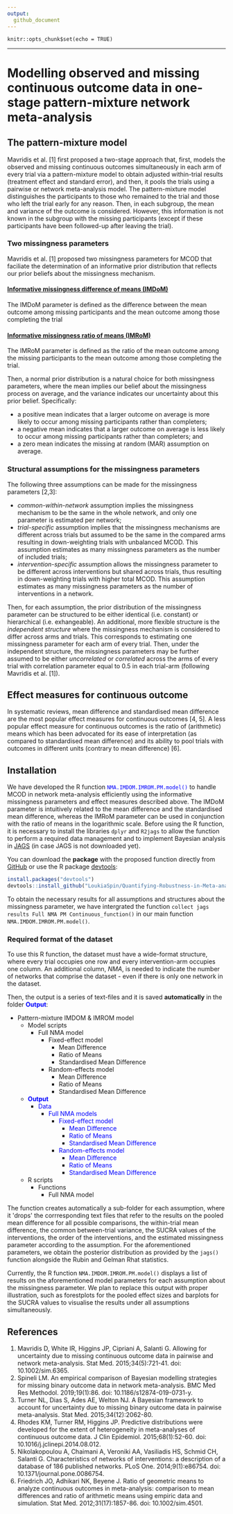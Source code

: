 ```yaml
---
output:
  github_document
---
```




```{r setup, include = FALSE}
knitr::opts_chunk$set(echo = TRUE)
```

***

#  Modelling observed and missing continuous outcome data in one-stage pattern-mixture network meta-analysis

## The pattern-mixture model

Mavridis et al. [1] first proposed a two-stage approach that, first, models the observed and missing continuous outcomes simultaneously in each arm of every trial via a pattern-mixture model to obtain adjusted within-trial results (treatment effect and standard error), and then, it pools the trials using a pairwise or network meta-analysis model. The pattern-mixture model distinguishes the participants to those who remained to the trial and those who left the trial early for any reason. Then, in each subgroup, the mean and variance of the outcome is considered. However, this information is not known in the subgroup with the missing participants (except if these participants have been followed-up after leaving the trial).

### Two missingness parameters

Mavridis et al. [1] proposed two missingness parameters for MCOD that faciliate the determination of an informative prior distribution that reflects our prior beliefs about the missingness mechanism. 

#### <ins>Informative missingness difference of means (IMDoM)</ins>

The IMDoM parameter is defined as the difference between the mean outcome among missing participants and the mean outcome among those completing the trial

#### <ins>Informative missingness ratio of means (IMRoM)</ins>

The IMRoM parameter is defined as the ratio of the mean outcome among the missing participants to the mean outcome among those completing the trial.

Then, a normal prior distribution is a natural choice for both missingness parameters, where the mean implies our belief about the missingness process on average, and the variance indicates our uncertainty about this prior belief. Specifically:

+ a positive mean indicates that a larger outcome on average is more likely to occur among missing participants rather than completers;
+ a negative mean indicates that a larger outcome on average is less likely to occur among missing participants rather than completers; and
+ a zero mean indicates the missing at random (MAR) assumption on average.


### Structural assumptions for the missingness parameters

The following three assumptions can be made for the missingness parameters [2,3]:

+ *common-within-network* assumption implies the missingness mechanism to be the same in the whole network, and only one parameter is estimated per network;
+ *trial-specific* assumption implies that the missingness mechanisms are different across trials but assumed to be the same in the compared arms resulting in down-weighting trials with unbalanced MCOD. This assumption estimates as many missingness parameters as the number of included trials;
+ *intervention-specific* assumption allows the missingness parameter to be different across interventions but shared across trials, thus resulting in down-weighting trials with higher total MCOD. This assumption estimates as many missingness parameters as the number of interventions in a network.

Then, for each assumption, the prior distribution of the missingness parameter can be structured to be either identical (i.e. constant) or hierarchical (i.e. exhangeable). An additional, more flexible structure is the *independent structure* where the missingness mechanism is considered to differ across arms and trials. This corresponds to estimating one missingness parameter for each arm of every trial. Then, under the independent structure, the missingness parameters may be further assumed to be either *uncorrelated* or *correlated* across the arms of every trial with correlation parameter equal to 0.5 in each trial-arm (following Mavridis et al. [1]).   

## Effect measures for continuous outcome 

In systematic reviews, mean difference and standardised mean difference are the most popular effect measures for continuous outcomes [4, 5]. A less popular effect measure for continuous outcomes is the ratio of (arithmetic) means which has been advocated for its ease of interpretation (as compared to  standardised mean difference) and its ability to pool trials with outcomes in different units (contrary to mean difference) [6]. 


## Installation

We have developed the R function <span style="color: blue;">`NMA.IMDOM.IMROM.PM.model()`</span> to handle MCOD in network meta-analysis efficiently using the informative missingness parameters and effect measures described above. The IMDoM parameter is intuitively related to the mean difference and the standardised mean difference, whereas the IMRoM parameter can be used in conjunction with the ratio of means in the logarithmic scale. Before using the R function, it is necessary to install the libraries `dplyr` and `R2jags` to allow the function to perform a required data management and to implement Bayesian analysis in [JAGS](https://sourceforge.net/projects/mcmc-jags/) (in case JAGS is not downloaded yet). 

You can download the __package__ with the proposed function directly from [GitHub](https://github.com/LoukiaSpin/One-stage-PM-NMA-model-Continuous-Outcomes/) or use the R package [devtools](https://cran.r-project.org/web/packages/devtools/index.html):

```r
install.packages("devtools")
devtools::install_github("LoukiaSpin/Quantifying-Robustness-in-Meta-analysis", build_vignettes = T)
```
To obtain the necessary results for all assumptions and structures about the missingness parameter, we have intergrated the function `collect jags results Full NMA PM Continuous_function()` in our main function `NMA.IMDOM.IMROM.PM.model()`.

### Required format of the dataset 

To use this R function, the dataset must have a wide-format structure, where every trial occupies one row and every intervention-arm occupies one column. An additional column, *NMA*, is needed to indicate the number of networks that comprise the dataset - even if there is only one network in the dataset.


Then, the output is a series of text-files and it is saved __automatically__ in the folder <span style="color: blue;">__Output__</span>:

* Pattern-mixture IMDOM & IMROM model
  + Model scripts
    + Full NMA model
      + Fixed-effect model
        + Mean Difference
        + Ratio of Means
        + Standardised Mean Difference
      + Random-effects model
        + Mean Difference
        + Ratio of Means
        + Standardised Mean Difference
  + <span style="color: blue;">__Output__</span>
    + <span style="color: blue;">Data</span>
      + <span style="color: blue;">Full NMA models</span>
        + <span style="color: blue;">Fixed-effect model</span>
          + <span style="color: blue;">Mean Difference</span>
          + <span style="color: blue;">Ratio of Means</span>
          + <span style="color: blue;">Standardised Mean Difference</span>
        + <span style="color: blue;">Random-effects model</span>
          + <span style="color: blue;">Mean Difference</span>
          + <span style="color: blue;">Ratio of Means</span>
          + <span style="color: blue;">Standardised Mean Difference</span>
  + R scripts
    + Functions
      + Full NMA model


The function creates automatically a sub-folder for each assumption, where it 'drops' the corrresponding text files that refer to the results on the pooled mean difference for all possible comparisons, the within-trial mean difference, the common between-trial variance, the SUCRA values of the interventions, the order of the interventions, and the estimated missingness parameter according to the assumption. For the aforementioned parameters, we obtain the posterior distribution as provided by the `jags()` function alongside the Rubin and Gelman Rhat statistics. 

Currently, the R function `NMA.IMDOM.IMROM.PM.model()` displays a list of results on the aforementioned model parameters for each assumption about the missingness parameter. 
We plan to replace this output with proper illustration, such as forestplots for the pooled effect sizes and barplots for the SUCRA values to visualise the results under all assumptions simultaneously.


## References
1. Mavridis D, White IR, Higgins JP, Cipriani A, Salanti G. Allowing for uncertainty due to missing continuous outcome data in pairwise and network meta-analysis. Stat Med. 2015;34(5):721-41. doi: 10.1002/sim.6365.
2. Spineli LM. An empirical comparison of Bayesian modelling strategies for missing binary outcome data in network meta-analysis. BMC Med Res Methodol. 2019;19(1):86. doi: 10.1186/s12874-019-0731-y.
3. Turner NL, Dias S, Ades AE, Welton NJ. A Bayesian framework to account for uncertainty due to missing binary outcome data in pairwise meta-analysis. Stat Med. 2015;34(12):2062-80.
4. Rhodes KM, Turner RM, Higgins JP. Predictive distributions were developed for the extent of heterogeneity in meta-analyses of continuous outcome data. J Clin Epidemiol. 2015;68(1):52-60. doi: 10.1016/j.jclinepi.2014.08.012.
5. Nikolakopoulou A, Chaimani A, Veroniki AA, Vasiliadis HS, Schmid CH, Salanti G. Characteristics of networks of interventions: a description of a database of 186 published networks. PLoS One. 2014;9(1):e86754. doi: 10.1371/journal.pone.0086754.
6. Friedrich JO, Adhikari NK, Beyene J. Ratio of geometric means to analyze continuous outcomes in meta-analysis: comparison to mean differences and ratio of arithmetic means using empiric data and simulation. Stat Med. 2012;31(17):1857-86. doi: 10.1002/sim.4501.
